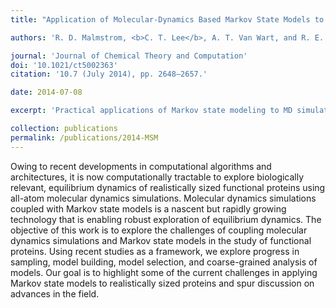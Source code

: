 ```yaml
---
title: "Application of Molecular-Dynamics Based Markov State Models to Functional Proteins"

authors: 'R. D. Malmstrom, <b>C. T. Lee</b>, A. T. Van Wart, and R. E. Amaro<sup>$</sup>'

journal: 'Journal of Chemical Theory and Computation'
doi: '10.1021/ct5002363'
citation: '10.7 (July 2014), pp. 2648–2657.'

date: 2014-07-08

excerpt: 'Practical applications of Markov state modeling to MD simulations of protein kinase A'

collection: publications
permalink: /publications/2014-MSM
---
```


Owing to recent developments in computational algorithms and architectures, it is now computationally tractable to explore biologically relevant, equilibrium dynamics of realistically sized functional proteins using all-atom molecular dynamics simulations. Molecular dynamics simulations coupled with Markov state models is a nascent but rapidly growing technology that is enabling robust exploration of equilibrium dynamics. The objective of this work is to explore the challenges of coupling molecular dynamics simulations and Markov state models in the study of functional proteins. Using recent studies as a framework, we explore progress in sampling, model building, model selection, and coarse-grained analysis of models. Our goal is to highlight some of the current challenges in applying Markov state models to realistically sized proteins and spur discussion on advances in the field.
